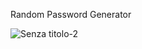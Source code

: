 Random Password Generator

![Senza titolo-2](https://github.com/Alfonso7206/RGen/assets/142747902/aef800e5-bc92-46b1-98eb-a9b51eaecac7)
